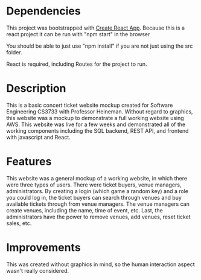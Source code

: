 # Dependencies
This project was bootstrapped with [Create React App](https://github.com/facebook/create-react-app).
Because this is a react project it can be run with "npm start" in the browser

You should be able to just use "npm install" if you are not just using the src folder.

React is required, including Routes for the project to run.

# Description
This is a basic concert ticket website mockup created for Software Engineering CS3733 with Professor Heineman. Without regard to graphics, this website was a mockup to demonstrate a full working website using AWS. This website was live for a few weeks and demonstrated all of the working components including the SQL backend, REST API, and frontend with javascript and React.

# Features
This website was a general mockup of a working website, in which there were three types of users. There were ticket buyers, venue managers, administrators. By creating a login (which game a random key) and a role you could log in, the ticket buyers can search through venues and buy available tickets through from venue managers. The venue managers can create venues, including the name, time of event, etc. Last, the administrators have the power to remove venues, add venues, reset ticket sales, etc.

# Improvements
This was created without graphics in mind, so the human interaction aspect wasn't really considered.
